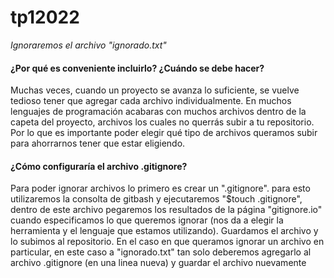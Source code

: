 # tp12022

_Ignoraremos el archivo "ignorado.txt"_

#### ¿Por qué es conveniente incluirlo? ¿Cuándo se debe hacer?
Muchas veces, cuando un proyecto se avanza lo suficiente, se vuelve tedioso tener que agregar cada archivo individualmente.
En muchos lenguajes de programación acabaras con muchos archivos dentro de la capeta del proyecto, archivos los cuales no querrás subir a tu repositorio. Por lo que es importante poder elegir qué tipo de archivos queramos subir para ahorrarnos tener que estar eligiendo.

#### ¿Cómo configuraría el archivo .gitignore?

Para poder ignorar archivos lo primero es crear un ".gitignore". para esto utilizaremos la consolta de gitbash y ejecutaremos "$touch .gitignore", dentro de este archivo pegaremos los resultados de la página "gitignore.io" cuando especificamos lo que queremos ignorar (nos da a elegir la herramienta y el lenguaje que estamos utilizando). Guardamos el archivo y lo subimos al repositorio.
En el caso en que queramos ignorar un archivo en particular, en este caso a "ignorado.txt" tan solo deberemos agregarlo al archivo .gitignore (en una linea nueva) y guardar el archivo nuevamente 